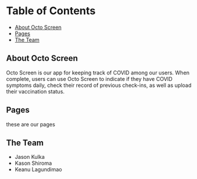 # Table of Contents

* [About Octo Screen](#about-octo-screen)
* [Pages](#pages)
* [The Team](#the-team)

## About Octo Screen
Octo Screen is our app for keeping track of COVID among our users. When complete, users can use Octo Screen to indicate if they have COVID symptoms daily, check their record of previous check-ins, as well as upload their vaccination status.

## Pages
these are our pages



## The Team
- Jason Kulka
- Kason Shiroma
- Keanu Lagundimao